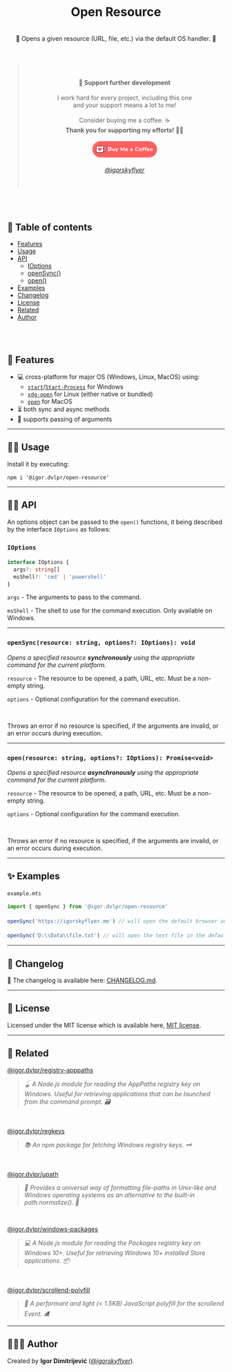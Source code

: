 <h1 align="center">Open Resource</h1>

<br>

<div align="center">
  📂 Opens a given resource (URL, file, etc.) via the default OS handler. 🔎
</div>

<br>
<br>

<div align="center">
  <blockquote>
    <br>
    <h4>💖 Support further development</h4>
    <span>I work hard for every project, including this one
    <br>
    and your support means a lot to me!
    <br>
    <br>
    Consider buying me a coffee. ☕
    <br>
    <strong>Thank you for supporting my efforts! 🙏😊</strong></span>
    <br>
    <br>
    <a href="https://ko-fi.com/igorskyflyer" target="_blank"><img src="https://raw.githubusercontent.com/igorskyflyer/igorskyflyer/main/assets/ko-fi.png" alt="Donate to igorskyflyer" width="150"></a>
    <br>
    <br>
    <a href="https://github.com/igorskyflyer"><em>@igorskyflyer</em></a>
    <br>
    <br>
    <br>
  </blockquote>
</div>

<br>
<br>

## 📃 Table of contents

- [Features](#-features)
- [Usage](#-usage)
- [API](#-api)
  - [IOptions](#ioptions)
  - [openSync()](#opensyncresource-string-options-ioptions-void)
  - [open()](#openresource-string-options-ioptions-promisevoid)
- [Examples](#-examples)
- [Changelog](#-changelog)
- [License](#-license)
- [Related](#-related)
- [Author](#-author)

<br>
<br>

## 🤖 Features

- 💻 cross-platform for major OS (Windows, Linux, MacOS) using:
  - [`start`](https://ss64.com/nt/start.html)/[`Start-Process`](https://learn.microsoft.com/en-us/powershell/module/microsoft.powershell.management/start-process) for Windows
  - [`xdg-open`](https://gitlab.freedesktop.org/xdg/xdg-utils/-/blob/master/scripts/xdg-open.in) for Linux (either native or bundled)
  - [`open`](https://ss64.com/mac/open.html) for MacOS  
- ⏳ both sync and async methods  
- 📃 supports passing of arguments

---

## 🕵🏼 Usage

Install it by executing:

```shell
npm i '@igor.dvlpr/open-resource'
```

---

## 🤹🏼 API

An options object can be passed to the `open()` functions, it being described by the interface `IOptions` as follows:

### `IOptions`

```ts
interface IOptions {
  args?: string[]
  msShell?: 'cmd' | 'powershell'
}
```

`args` - The arguments to pass to the command.  

`msShell` - The shell to use for the command execution. Only available on Windows.

---

### `openSync(resource: string, options?: IOptions): void`

*Opens a specified resource **synchronously** using the appropriate command for the current platform.*

`resource` - The resource to be opened, a path, URL, etc. Must be a non-empty string.  

`options` - Optional configuration for the command execution.

<br>

Throws an error if no resource is specified, if the arguments are invalid, or an error occurs during execution.

---

### `open(resource: string, options?: IOptions): Promise<void>`

*Opens a specified resource **asynchronously** using the appropriate command for the current platform.*

`resource` - The resource to be opened, a path, URL, etc. Must be a non-empty string.  

`options` - Optional configuration for the command execution.

<br>

Throws an error if no resource is specified, if the arguments are invalid, or an error occurs during execution.

---

## ✨ Examples

`example.mts`
```ts
import { openSync } from '@igor.dvlpr/open-resource'

openSync('https://igorskyflyer.me') // will open the default browser and navigate to the site

openSync('D:\\Data\\file.txt') // will open the text file in the default text viewer/editor
```

---

## 📝 Changelog

📑 The changelog is available here: [CHANGELOG.md](https://github.com/igorskyflyer/npm-open-resource/blob/main/CHANGELOG.md).

---

## 🪪 License

Licensed under the MIT license which is available here, [MIT license](https://github.com/igorskyflyer/npm-open-resource/blob/main/LICENSE).

---

## 🧬 Related

[@igor.dvlpr/registry-apppaths](https://www.npmjs.com/package/@igor.dvlpr/registry-apppaths)

> _🪀 A Node.js module for reading the AppPaths registry key on Windows. Useful for retrieving applications that can be launched from the command prompt. 🗃_

<br>

[@igor.dvlpr/regkeys](https://www.npmjs.com/package/@igor.dvlpr/regkeys)

> _📚 An npm package for fetching Windows registry keys. 🗝_

<br>

[@igor.dvlpr/upath](https://www.npmjs.com/package/@igor.dvlpr/upath)

> _🎍 Provides a universal way of formatting file-paths in Unix-like and Windows operating systems as an alternative to the built-in path.normalize(). 🧬_

<br>

[@igor.dvlpr/windows-packages](https://www.npmjs.com/package/@igor.dvlpr/windows-packages)

> _💻 A Node.js module for reading the Packages registry key on Windows 10+. Useful for retrieving Windows 10+ installed Store applications. 📦_

<br>

[@igor.dvlpr/scrollend-polyfill](https://www.npmjs.com/package/@igor.dvlpr/scrollend-polyfill)

> _🛴 A performant and light (< 1.5KB) JavaScript polyfill for the scrollend Event. ⛸️_

---

## 👨🏻‍💻 Author
Created by **Igor Dimitrijević** ([*@igorskyflyer*](https://github.com/igorskyflyer/)).
